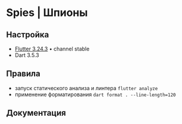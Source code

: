 # Spies | Шпионы

## Настройка
* [Flutter 3.24.3](https://github.com/flutter/flutter.git) • channel stable
* Dart 3.5.3

## Правила
* запуск статического анализа и линтера `flutter analyze`
* применение форматирования `dart format . --line-length=120`


## Документация
